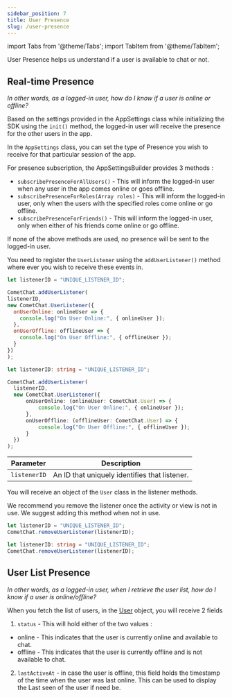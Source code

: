 ```yaml
---
sidebar_position: 7
title: User Presence
slug: /user-presence
---
```


import Tabs from '@theme/Tabs';
import TabItem from '@theme/TabItem';

User Presence helps us understand if a user is available to chat or not.

## Real-time Presence

_In other words, as a logged-in user, how do I know if a user is online or offline?_

Based on the settings provided in the AppSettings class while initializing the SDK using the `init()` method, the logged-in user will receive the presence for the other users in the app.

In the `AppSettings` class, you can set the type of Presence you wish to receive for that particular session of the app.

For presence subscription, the AppSettingsBuilder provides 3 methods :

- `subscribePresenceForAllUsers()` - This will inform the logged-in user when any user in the app comes online or goes offline.
- `subscribePresenceForRoles(Array roles)` - This will inform the logged-in user, only when the users with the specified roles come online or go offline.
- `subscribePresenceForFriends()` - This will inform the logged-in user, only when either of his friends come online or go offline.

If none of the above methods are used, no presence will be sent to the logged-in user.

You need to register the `UserListener` using the `addUserListener()` method where ever you wish to receive these events in.

<Tabs>
<TabItem value="Add User Listener" label="Add User Listener">

  ```javascript
let listenerID = "UNIQUE_LISTENER_ID";

CometChat.addUserListener(
  listenerID,
  new CometChat.UserListener({
    onUserOnline: onlineUser => {
      console.log("On User Online:", { onlineUser });
    },
    onUserOffline: offlineUser => {
      console.log("On User Offline:", { offlineUser });
    }
  })
);
  ```
</TabItem>
<TabItem value="Typescript" label="Typescript">

  ```typescript
let listenerID: string = "UNIQUE_LISTENER_ID";

CometChat.addUserListener(
    listenerID,
    new CometChat.UserListener({
        onUserOnline: (onlineUser: CometChat.User) => {
            console.log("On User Online:", { onlineUser });
        },
        onUserOffline: (offlineUser: CometChat.User) => {
            console.log("On User Offline:", { offlineUser });
        }
    })
);
  ```
</TabItem>
</Tabs>



| Parameter | Description | 
| ---- | ---- | 
| `listenerID` | An ID that uniquely identifies that listener. | 


You will receive an object of the `User` class in the listener methods.

We recommend you remove the listener once the activity or view is not in use. We suggest adding this method when not in use.

<Tabs>
<TabItem value="Remove User Listener" label="Remove User Listener">

  ```javascript
let listenerID = "UNIQUE_LISTENER_ID";
CometChat.removeUserListener(listenerID);   
  ```
</TabItem>
<TabItem value="Typescript" label="Typescript">

  ```typescript
let listenerID: string = "UNIQUE_LISTENER_ID";
CometChat.removeUserListener(listenerID);
  ```
</TabItem>
</Tabs>



## User List Presence

_In other words, as a logged-in user, when I retrieve the user list, how do I know if a user is online/offline?_

When you fetch the list of users, in the [User](user-management#user-class) object, you will receive 2 fields

1. `status` - This will hold either of the two values :

- online - This indicates that the user is currently online and available to chat.
- offline - This indicates that the user is currently offline and is not available to chat.

2. `lastActiveAt` - in case the user is offline, this field holds the timestamp of the time when the user was last online. This can be used to display the Last seen of the user if need be.